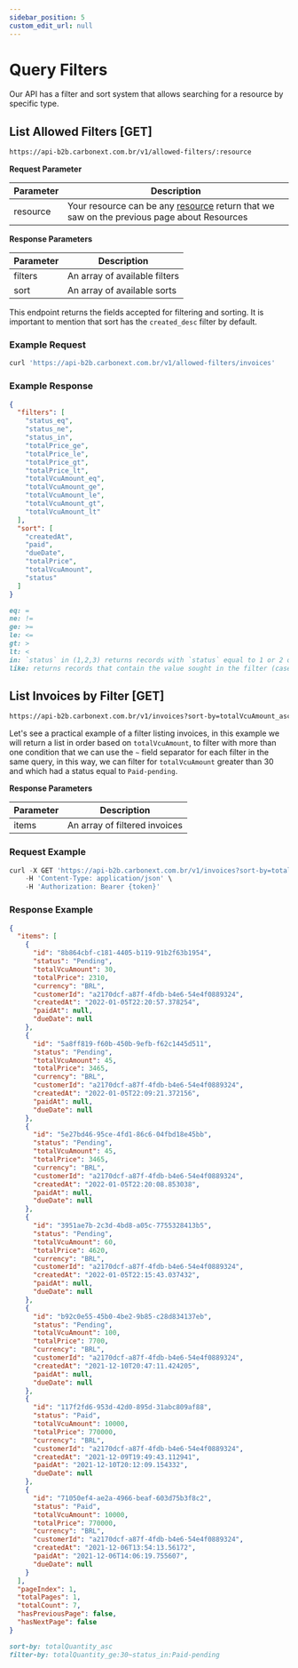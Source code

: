 ```yaml
---
sidebar_position: 5
custom_edit_url: null
---
```


# Query Filters

Our API has a filter and sort system that allows searching for a resource by specific type.

## List Allowed Filters [GET]

```md title="BASE URL"
https://api-b2b.carbonext.com.br/v1/allowed-filters/:resource
```

**Request Parameter**

| Parameter | Description                                                                                                                |
| --------- | -------------------------------------------------------------------------------------------------------------------------- |
| resource  | Your resource can be any [resource](/docs/core-concepts/resources) return that we saw on the previous page about Resources |

**Response Parameters**

| Parameter | Description                     |
| --------- | ----------------------------- |
| filters   | An array of available filters |
| sort      | An array of available sorts   |

This endpoint returns the fields accepted for filtering and sorting. It is important to mention that sort has the `created_desc` filter by default.

### Example Request

```javascript
curl 'https://api-b2b.carbonext.com.br/v1/allowed-filters/invoices'
```

### Example Response

```json
{
  "filters": [
    "status_eq",
    "status_ne",
    "status_in",
    "totalPrice_ge",
    "totalPrice_le",
    "totalPrice_gt",
    "totalPrice_lt",
    "totalVcuAmount_eq",
    "totalVcuAmount_ge",
    "totalVcuAmount_le",
    "totalVcuAmount_gt",
    "totalVcuAmount_lt"
  ],
  "sort": [
    "createdAt",
    "paid",
    "dueDate",
    "totalPrice",
    "totalVcuAmount",
    "status"
  ]
}
```

```md title="Available Filters"
eq: =
ne: !=
ge: >=
le: <=
gt: >
lt: <
in: `status` in (1,2,3) returns records with `status` equal to 1 or 2 or 3 (status here is the field with filter type `_in`)
like: returns records that contain the value sought in the filter (case insensitive)
```

## List Invoices by Filter [GET]

```md title="BASE URL"
https://api-b2b.carbonext.com.br/v1/invoices?sort-by=totalVcuAmount_asc&filter-by=totalVcuAmount_ge:30~status_in:Paid-pending
```

Let's see a practical example of a filter listing invoices, in this example we will return a list in order based on `totalVcuAmount`, to filter with more than one condition that we can use the `~` field separator for each filter in the same query, in this way, we can filter for `totalVcuAmount` greater than 30 and which had a status equal to `Paid-pending`.

**Response Parameters**

| Parameter | Description |
| --------- | ----------------------------- |
| items | An array of filtered invoices |

### Request Example

```javascript
curl -X GET 'https://api-b2b.carbonext.com.br/v1/invoices?sort-by=totalVcuAmount_asc&filter-by=totalVcuAmount_ge:30~status_in:Paid-pending' \
    -H 'Content-Type: application/json' \
    -H 'Authorization: Bearer {token}'
```

### Response Example

```json
{
  "items": [
    {
      "id": "8b864cbf-c181-4405-b119-91b2f63b1954",
      "status": "Pending",
      "totalVcuAmount": 30,
      "totalPrice": 2310,
      "currency": "BRL",
      "customerId": "a2170dcf-a87f-4fdb-b4e6-54e4f0889324",
      "createdAt": "2022-01-05T22:20:57.378254",
      "paidAt": null,
      "dueDate": null
    },
    {
      "id": "5a8ff819-f60b-450b-9efb-f62c1445d511",
      "status": "Pending",
      "totalVcuAmount": 45,
      "totalPrice": 3465,
      "currency": "BRL",
      "customerId": "a2170dcf-a87f-4fdb-b4e6-54e4f0889324",
      "createdAt": "2022-01-05T22:09:21.372156",
      "paidAt": null,
      "dueDate": null
    },
    {
      "id": "5e27bd46-95ce-4fd1-86c6-04fbd18e45bb",
      "status": "Pending",
      "totalVcuAmount": 45,
      "totalPrice": 3465,
      "currency": "BRL",
      "customerId": "a2170dcf-a87f-4fdb-b4e6-54e4f0889324",
      "createdAt": "2022-01-05T22:20:08.853038",
      "paidAt": null,
      "dueDate": null
    },
    {
      "id": "3951ae7b-2c3d-4bd8-a05c-7755328413b5",
      "status": "Pending",
      "totalVcuAmount": 60,
      "totalPrice": 4620,
      "currency": "BRL",
      "customerId": "a2170dcf-a87f-4fdb-b4e6-54e4f0889324",
      "createdAt": "2022-01-05T22:15:43.037432",
      "paidAt": null,
      "dueDate": null
    },
    {
      "id": "b92c0e55-45b0-4be2-9b85-c28d834137eb",
      "status": "Pending",
      "totalVcuAmount": 100,
      "totalPrice": 7700,
      "currency": "BRL",
      "customerId": "a2170dcf-a87f-4fdb-b4e6-54e4f0889324",
      "createdAt": "2021-12-10T20:47:11.424205",
      "paidAt": null,
      "dueDate": null
    },
    {
      "id": "117f2fd6-953d-42d0-895d-31abc809af88",
      "status": "Paid",
      "totalVcuAmount": 10000,
      "totalPrice": 770000,
      "currency": "BRL",
      "customerId": "a2170dcf-a87f-4fdb-b4e6-54e4f0889324",
      "createdAt": "2021-12-09T19:49:43.112941",
      "paidAt": "2021-12-10T20:12:09.154332",
      "dueDate": null
    },
    {
      "id": "71050ef4-ae2a-4966-beaf-603d75b3f8c2",
      "status": "Paid",
      "totalVcuAmount": 10000,
      "totalPrice": 770000,
      "currency": "BRL",
      "customerId": "a2170dcf-a87f-4fdb-b4e6-54e4f0889324",
      "createdAt": "2021-12-06T13:54:13.56172",
      "paidAt": "2021-12-06T14:06:19.755607",
      "dueDate": null
    }
  ],
  "pageIndex": 1,
  "totalPages": 1,
  "totalCount": 7,
  "hasPreviousPage": false,
  "hasNextPage": false
}
```

```md title="Parameter Attributes"
sort-by: totalQuantity_asc
filter-by: totalQuantity_ge:30~status_in:Paid-pending
```
